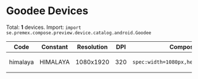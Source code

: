 # Goodee Devices

Total: **1** devices. Import: `import se.premex.compose.preview.device.catalog.android.Goodee`

| Code | Constant | Resolution | DPI | Compose Spec | Preview Usage |
|------|----------|------------|-----|-------------|---------------|
| himalaya | HIMALAYA | 1080x1920 | 320 | `spec:width=1080px,height=1920px,dpi=320` | `@Preview(device = Goodee.HIMALAYA)` |

<!-- Generated automatically. Do not edit manually. -->
